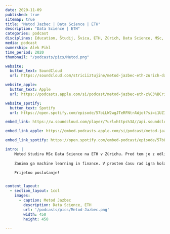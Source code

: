 ```yaml
---
date: 2020-11-09
published: true 
sitemap: true
title: "Metod Jazbec | Data Science | ETH" 
description: "Data Science | ETH"
categories: podcast
disciplines: Education, Študij, Švica, ETH, Zürich, Data Science, MSc, Podatkovna znanost
media: podcast
ownership: Alek Pikl
time_period: 2020
thumbnail: "/podcasts/pics/Metod.png"

website:
  button_text: SoundCloud
  url: https://soundcloud.com/striciiztujine/metod-jazbec-eth-zurich-data-science/s-dwnDXdduTTM 

website_apple:
  button_text: Apple
  url: https://podcasts.apple.com/si/podcast/metod-jazbec-eth-z%C3%BCrich-data-science/id1435290632?i=1000490923379

website_spotify:
  button_text: Spotify
  url: https://open.spotify.com/episode/57bLLW2wgJTeRFNtrAWjot?si=i1UZIWT8TJG9AeHxKcOVvg 

embed_link: https://w.soundcloud.com/player/?url=https%3A//api.soundcloud.com/tracks/781075729&color=%23ff5500&auto_play=false&hide_related=false&show_comments=false&show_user=true&show_reposts=false&show_teaser=true

embed_link_apple: https://embed.podcasts.apple.com/si/podcast/metod-jazbec-eth-z%C3%BCrich-data-science/id1435290632?i=1000490923379

embed_link_spotify: https://open.spotify.com/embed-podcast/episode/57bLLW2wgJTeRFNtrAWjot

intro: |
    Metod študira MSc Data Science na ETH v Zürichu. Pred tem je z odliko naredil BSc iz finančne matematike na Univerzi v Ljubljani. 
    
    Zanima ga machine learning in finance. V prostem času rad igra košarko. 

    Prijetno poslušanje!


content_layout:
  - section_layout: 1col
    images:
      - caption: Metod Jazbec  
        description: Data Science, ETH
        url: '/podcasts/pics/Metod-Jazbec.png'
        width: 450 
        height: 450

---
```


